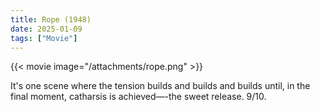 ```yaml
---
title: Rope (1948)
date: 2025-01-09
tags: ["Movie"]
---
```


{{< movie image="/attachments/rope.png" >}}

It's one scene where the tension builds and builds and builds until, in the final moment, catharsis is achieved—-the sweet release. 9/10.
